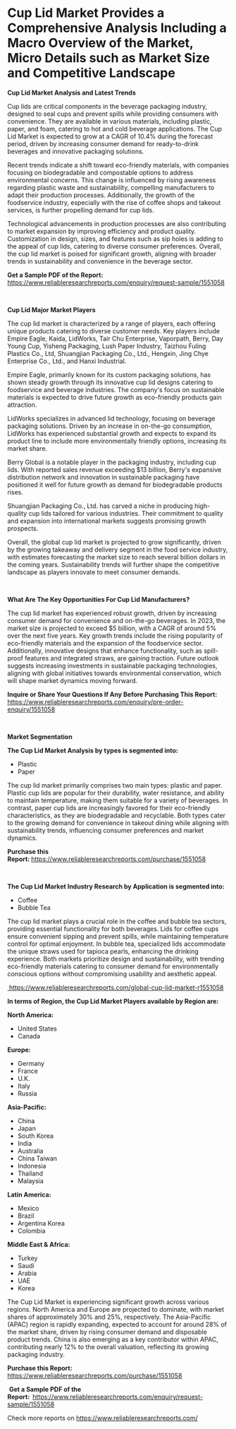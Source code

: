 <p><h1>Cup Lid Market Provides a Comprehensive Analysis Including a Macro Overview of the Market, Micro Details such as Market Size and Competitive Landscape</h1></p><p><strong>Cup Lid Market Analysis and Latest Trends</strong></p>
<p><p>Cup lids are critical components in the beverage packaging industry, designed to seal cups and prevent spills while providing consumers with convenience. They are available in various materials, including plastic, paper, and foam, catering to hot and cold beverage applications. The Cup Lid Market is expected to grow at a CAGR of 10.4% during the forecast period, driven by increasing consumer demand for ready-to-drink beverages and innovative packaging solutions.</p><p>Recent trends indicate a shift toward eco-friendly materials, with companies focusing on biodegradable and compostable options to address environmental concerns. This change is influenced by rising awareness regarding plastic waste and sustainability, compelling manufacturers to adapt their production processes. Additionally, the growth of the foodservice industry, especially with the rise of coffee shops and takeout services, is further propelling demand for cup lids.</p><p>Technological advancements in production processes are also contributing to market expansion by improving efficiency and product quality. Customization in design, sizes, and features such as sip holes is adding to the appeal of cup lids, catering to diverse consumer preferences. Overall, the cup lid market is poised for significant growth, aligning with broader trends in sustainability and convenience in the beverage sector.</p></p>
<p><strong>Get a Sample PDF of the Report:&nbsp;</strong> <a href="https://www.reliableresearchreports.com/enquiry/request-sample/1551058?utm_campaign=3020&utm_medium=2&utm_source=Github&utm_content=ia&utm_term=08032025&utm_id=cup-lid">https://www.reliableresearchreports.com/enquiry/request-sample/1551058</a></p>
<p>&nbsp;</p>
<p><strong>Cup Lid Major Market Players</strong></p>
<p><p>The cup lid market is characterized by a range of players, each offering unique products catering to diverse customer needs. Key players include Empire Eagle, Kaida, LidWorks, Tair Chu Enterprise, Vaporpath, Berry, Day Young Cup, Yisheng Packaging, Lush Paper Industry, Taizhou Fuling Plastics Co., Ltd, Shuangjian Packaging Co., Ltd., Hengxin, Jing Chye Enterprise Co., Ltd., and Hanxi Industrial.</p><p>Empire Eagle, primarily known for its custom packaging solutions, has shown steady growth through its innovative cup lid designs catering to foodservice and beverage industries. The company's focus on sustainable materials is expected to drive future growth as eco-friendly products gain attraction.</p><p>LidWorks specializes in advanced lid technology, focusing on beverage packaging solutions. Driven by an increase in on-the-go consumption, LidWorks has experienced substantial growth and expects to expand its product line to include more environmentally friendly options, increasing its market share.</p><p>Berry Global is a notable player in the packaging industry, including cup lids. With reported sales revenue exceeding $13 billion, Berry's expansive distribution network and innovation in sustainable packaging have positioned it well for future growth as demand for biodegradable products rises.</p><p>Shuangjian Packaging Co., Ltd. has carved a niche in producing high-quality cup lids tailored for various industries. Their commitment to quality and expansion into international markets suggests promising growth prospects.</p><p>Overall, the global cup lid market is projected to grow significantly, driven by the growing takeaway and delivery segment in the food service industry, with estimates forecasting the market size to reach several billion dollars in the coming years. Sustainability trends will further shape the competitive landscape as players innovate to meet consumer demands.</p></p>
<p>&nbsp;</p>
<p><strong>What Are The Key Opportunities For Cup Lid Manufacturers?</strong></p>
<p><p>The cup lid market has experienced robust growth, driven by increasing consumer demand for convenience and on-the-go beverages. In 2023, the market size is projected to exceed $5 billion, with a CAGR of around 5% over the next five years. Key growth trends include the rising popularity of eco-friendly materials and the expansion of the foodservice sector. Additionally, innovative designs that enhance functionality, such as spill-proof features and integrated straws, are gaining traction. Future outlook suggests increasing investments in sustainable packaging technologies, aligning with global initiatives towards environmental conservation, which will shape market dynamics moving forward.</p></p>
<p><strong>Inquire or Share Your Questions If Any Before Purchasing This Report:</strong> <a href="https://www.reliableresearchreports.com/enquiry/pre-order-enquiry/1551058?utm_campaign=3020&utm_medium=2&utm_source=Github&utm_content=ia&utm_term=08032025&utm_id=cup-lid">https://www.reliableresearchreports.com/enquiry/pre-order-enquiry/1551058</a></p>
<p>&nbsp;</p>
<p><strong>Market Segmentation</strong></p>
<p><strong>The Cup Lid Market Analysis by types is segmented into:</strong></p>
<p><ul><li>Plastic</li><li>Paper</li></ul></p>
<p><p>The cup lid market primarily comprises two main types: plastic and paper. Plastic cup lids are popular for their durability, water resistance, and ability to maintain temperature, making them suitable for a variety of beverages. In contrast, paper cup lids are increasingly favored for their eco-friendly characteristics, as they are biodegradable and recyclable. Both types cater to the growing demand for convenience in takeout dining while aligning with sustainability trends, influencing consumer preferences and market dynamics.</p></p>
<p><strong>Purchase this Report:&nbsp;</strong><a href="https://www.reliableresearchreports.com/purchase/1551058?utm_campaign=3020&utm_medium=2&utm_source=Github&utm_content=ia&utm_term=08032025&utm_id=cup-lid">https://www.reliableresearchreports.com/purchase/1551058</a></p>
<p>&nbsp;</p>
<p><strong>The Cup Lid Market Industry Research by Application is segmented into:</strong></p>
<p><ul><li>Coffee</li><li>Bubble Tea</li></ul></p>
<p><p>The cup lid market plays a crucial role in the coffee and bubble tea sectors, providing essential functionality for both beverages. Lids for coffee cups ensure convenient sipping and prevent spills, while maintaining temperature control for optimal enjoyment. In bubble tea, specialized lids accommodate the unique straws used for tapioca pearls, enhancing the drinking experience. Both markets prioritize design and sustainability, with trending eco-friendly materials catering to consumer demand for environmentally conscious options without compromising usability and aesthetic appeal.</p></p>
<p><a href="https://www.reliableresearchreports.com/global-cup-lid-market-r1551058?utm_campaign=3020&utm_medium=2&utm_source=Github&utm_content=ia&utm_term=08032025&utm_id=cup-lid">&nbsp;https://www.reliableresearchreports.com/global-cup-lid-market-r1551058</a></p>
<p><strong>In terms of Region, the Cup Lid Market Players available by Region are:</strong></p>
<p>
    <p> <strong> North America: </strong>
        <ul>
            <li>United States</li>
            <li>Canada</li>
        </ul>
        </p> 
    <p> <strong> Europe: </strong>
        <ul>
            <li>Germany</li>
            <li>France</li>
            <li>U.K.</li>
            <li>Italy</li>
            <li>Russia</li>
        </ul>
        </p> 
    <p> <strong> Asia-Pacific: </strong>
        <ul>
            <li>China</li>
            <li>Japan</li>
            <li>South Korea</li>
            <li>India</li>
            <li>Australia</li>
            <li>China Taiwan</li>
            <li>Indonesia</li>
            <li>Thailand</li>
            <li>Malaysia</li>
        </ul>
        </p> 
    <p> <strong> Latin America: </strong>
        <ul>
            <li>Mexico</li>
            <li>Brazil</li>
            <li>Argentina Korea</li>
            <li>Colombia</li>
        </ul>
        </p> 
    <p> <strong> Middle East & Africa: </strong>
        <ul>
            <li>Turkey</li>
            <li>Saudi</li>
            <li>Arabia</li>
            <li>UAE</li>
            <li>Korea</li>
        </ul>
    </p>
    </p>
<p><p>The Cup Lid Market is experiencing significant growth across various regions. North America and Europe are projected to dominate, with market shares of approximately 30% and 25%, respectively. The Asia-Pacific (APAC) region is rapidly expanding, expected to account for around 28% of the market share, driven by rising consumer demand and disposable product trends. China is also emerging as a key contributor within APAC, contributing nearly 12% to the overall valuation, reflecting its growing packaging industry.</p></p>
<p><strong>Purchase this Report: </strong><a href="https://www.reliableresearchreports.com/purchase/1551058?utm_campaign=3020&utm_medium=2&utm_source=Github&utm_content=ia&utm_term=08032025&utm_id=cup-lid">https://www.reliableresearchreports.com/purchase/1551058</a></p>
<p>&nbsp;<strong>Get a Sample PDF of the Report:&nbsp;&nbsp;</strong><a href="https://www.reliableresearchreports.com/enquiry/request-sample/1551058?utm_campaign=3020&utm_medium=2&utm_source=Github&utm_content=ia&utm_term=08032025&utm_id=cup-lid">https://www.reliableresearchreports.com/enquiry/request-sample/1551058</a></p>
<p><strong></strong></p>
<p>Check more reports on <a href="https://www.reliableresearchreports.com/?utm_campaign=3020&utm_medium=2&utm_source=Github&utm_content=ia&utm_term=08032025&utm_id=cup-lid">https://www.reliableresearchreports.com/</a></p>